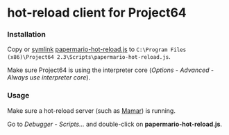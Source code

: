# hot-reload client for Project64

### Installation

Copy or [symlink](https://www.howtogeek.com/howto/16226/) [papermario-hot-reload.js](papermario-hot-reload.js) to `C:\Program Files (x86)\Project64 2.3\Scripts\papermario-hot-reload.js`.

Make sure Project64 is using the interpreter core (_Options_ - _Advanced_ - _Always use interpreter core_).

### Usage

Make sure a hot-reload server (such as [Mamar](https://github.com/nanaian/mamar)) is running.

Go to _Debugger_ - _Scripts..._ and double-click on **papermario-hot-reload.js**.
